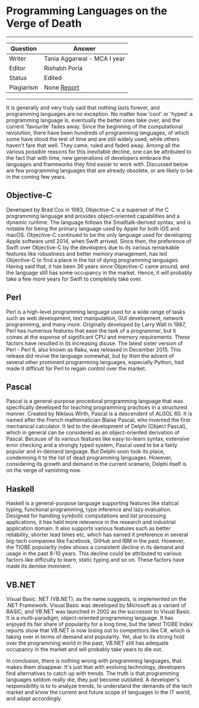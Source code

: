 # Programming Languages on the Verge of Death

---

| Question   | Answer                                                            |
| ---------- | ----------------------------------------------------------------- |
| Writer     | Tania Aggarwal - MCA I year                                      |
| Editor     | Rishabh Poria                                                      |
| Status     | Edited |
| Plagiarism | None [Report](https://github.com/RishPoria/Srijan-2021/blob/main/articles/plagReports/DyingLanguages.pdf)|

---


It is generally and very truly said that nothing lasts forever, and programming languages are no exception. No matter how 'cool' or 'hyped' a programming language is, eventually the better ones take over, and the current 'favourite' fades away. Since the beginning of the computational revolution, there have been hundreds of programming languages, of which some have stood the test of time and are still widely used, while others haven't fare that well. They came, ruled and faded away. Among all the various possible reasons for this inevitable decline, one can be attributed to the fact that with time, new generations of developers embrace the languages and frameworks they find easier to work with.
Discussed below are few programming languages that are already obsolete, or are likely to be in the coming few years.

## Objective-C

Developed by Brad Cox in 1983, Objective-C is a superset of the C programming language and provides object-oriented capabilities and a dynamic runtime. The language follows the Smalltalk-derived syntax, and is notable for being the primary language used by Apple for both iOS and macOS. Objective-C continued to be the only language used for developing Apple software until 2014, when Swift arrived. Since then, the preference of Swift over Objective-C by the developers due to its various remarkable features like robustness and better memory management, has led Objective-C to find a place in the list of dying programming languages. Having said that, it has been 36 years since Objective-C came around, and the language still has some occupancy in the market. Hence, it will probably take a few more years for Swift to completely take over.

## Perl

Perl is a high-level programming language used for a wide range of tasks such as web development, text manipulation, GUI development, network programming, and many more. Originally developed by Larry Wall in 1987, Perl has numerous features that ease the task of a programmer, but it comes at the expense of significant CPU and memory requirements. These factors have resulted in its increasing disuse. The latest sister version of Perl - Perl 6, also known as Raku, was released in December 2015. This release did revive the language somewhat, but by then the advent of several other prominent programming languages, especially Python, had made it difficult for Perl to regain control over the market.

## Pascal

Pascal is a general-purpose procedural programming language that was specifically developed for teaching programming practices in a structured manner. Created by Niklaus Wirth, Pascal is a descendent of ALGOL 60.  It is named after the French mathematician Blaise Pascal, who invented the first mechanical calculator. It led to the development of Delphi (Object Pascal), which in general can be considered as an object-oriented derivation of Pascal. Because of its various features like easy-to-learn syntax, extensive error checking and a strongly typed system, Pascal used to be a fairly popular and in-demand language. But Delphi soon took its place, condemning it to the list of dead programming languages. However, considering its growth and demand in the current scenario, Delphi itself is on the verge of vanishing now.

## Haskell

Haskell is a general-purpose language supporting features like statical typing, functional programming, type inference and lazy evaluation. Designed for handling symbolic computations and list processing applications, it has held more relevance in the research and industrial application domain. It also supports various features such as better reliability, shorter lead times etc, which has earned it preference in several big-tech companies like Facebook, GitHub and IBM in the past. However, the TIOBE popularity index shows a consistent decline in its demand and usage in the past 8-10 years. This decline could be attributed to various factors like difficulty to learn, static typing and so on. These factors have made its demise imminent.

## VB.NET

Visual Basic .NET (VB.NET), as the name suggests, is implemented on the .NET Framework. Visual Basic was developed by Microsoft as a variant of BASIC, and VB.NET was launched in 2002 as the successor to Visual Basic. It is a multi-paradigm, object-oriented programming language. It has enjoyed its fair share of popularity for a long time, but the latest TIOBE Index reports show that VB.NET is now losing out to competitors like C#, which is taking over in terms of demand and popularity. Yet, due to its strong hold over the programming world in the past, VB.NET still has adequate occupancy in the market and will probably take years to die out.

In conclusion, there is nothing wrong with programming languages, that makes them disappear. It's just that with evolving technology, developers find alternatives to catch up with trends. The truth is that programming languages seldom really die, they just become outdated. A developer's responsibility is to to analyze trends, to understand the demands of the tech market and know the current and future scope of languages in the IT world, and adapt accordingly.
